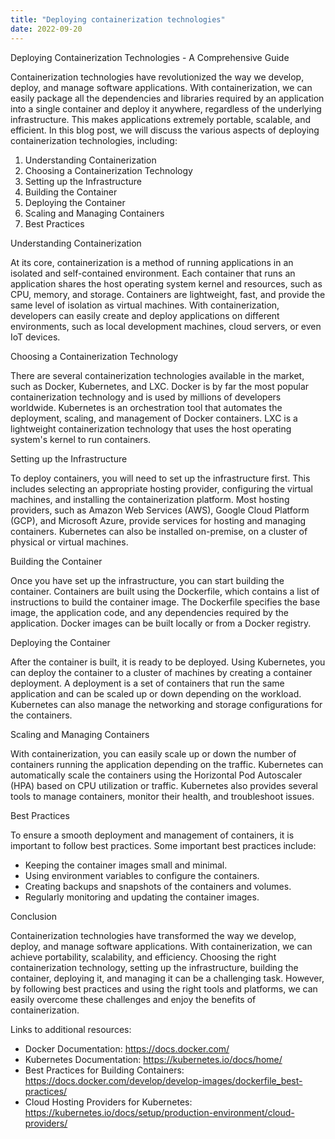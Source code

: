 ```yaml
---
title: "Deploying containerization technologies"
date: 2022-09-20
---
```





Deploying Containerization Technologies - A Comprehensive Guide

Containerization technologies have revolutionized the way we develop, deploy, and manage software applications. With containerization, we can easily package all the dependencies and libraries required by an application into a single container and deploy it anywhere, regardless of the underlying infrastructure. This makes applications extremely portable, scalable, and efficient. In this blog post, we will discuss the various aspects of deploying containerization technologies, including:

1. Understanding Containerization
2. Choosing a Containerization Technology
3. Setting up the Infrastructure
4. Building the Container
5. Deploying the Container
6. Scaling and Managing Containers
7. Best Practices

Understanding Containerization

At its core, containerization is a method of running applications in an isolated and self-contained environment. Each container that runs an application shares the host operating system kernel and resources, such as CPU, memory, and storage. Containers are lightweight, fast, and provide the same level of isolation as virtual machines. With containerization, developers can easily create and deploy applications on different environments, such as local development machines, cloud servers, or even IoT devices.

Choosing a Containerization Technology

There are several containerization technologies available in the market, such as Docker, Kubernetes, and LXC. Docker is by far the most popular containerization technology and is used by millions of developers worldwide. Kubernetes is an orchestration tool that automates the deployment, scaling, and management of Docker containers. LXC is a lightweight containerization technology that uses the host operating system's kernel to run containers.

Setting up the Infrastructure

To deploy containers, you will need to set up the infrastructure first. This includes selecting an appropriate hosting provider, configuring the virtual machines, and installing the containerization platform. Most hosting providers, such as Amazon Web Services (AWS), Google Cloud Platform (GCP), and Microsoft Azure, provide services for hosting and managing containers. Kubernetes can also be installed on-premise, on a cluster of physical or virtual machines.

Building the Container

Once you have set up the infrastructure, you can start building the container. Containers are built using the Dockerfile, which contains a list of instructions to build the container image. The Dockerfile specifies the base image, the application code, and any dependencies required by the application. Docker images can be built locally or from a Docker registry.

Deploying the Container

After the container is built, it is ready to be deployed. Using Kubernetes, you can deploy the container to a cluster of machines by creating a container deployment. A deployment is a set of containers that run the same application and can be scaled up or down depending on the workload. Kubernetes can also manage the networking and storage configurations for the containers.

Scaling and Managing Containers

With containerization, you can easily scale up or down the number of containers running the application depending on the traffic. Kubernetes can automatically scale the containers using the Horizontal Pod Autoscaler (HPA) based on CPU utilization or traffic. Kubernetes also provides several tools to manage containers, monitor their health, and troubleshoot issues.

Best Practices

To ensure a smooth deployment and management of containers, it is important to follow best practices. Some important best practices include:

- Keeping the container images small and minimal.
- Using environment variables to configure the containers.
- Creating backups and snapshots of the containers and volumes.
- Regularly monitoring and updating the container images.

Conclusion

Containerization technologies have transformed the way we develop, deploy, and manage software applications. With containerization, we can achieve portability, scalability, and efficiency. Choosing the right containerization technology, setting up the infrastructure, building the container, deploying it, and managing it can be a challenging task. However, by following best practices and using the right tools and platforms, we can easily overcome these challenges and enjoy the benefits of containerization.

Links to additional resources:
- Docker Documentation: https://docs.docker.com/
- Kubernetes Documentation: https://kubernetes.io/docs/home/
- Best Practices for Building Containers: https://docs.docker.com/develop/develop-images/dockerfile_best-practices/
- Cloud Hosting Providers for Kubernetes: https://kubernetes.io/docs/setup/production-environment/cloud-providers/